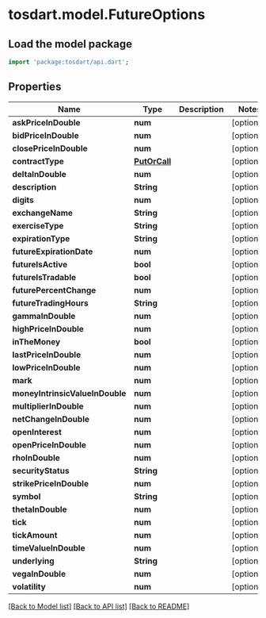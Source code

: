 # tosdart.model.FutureOptions

## Load the model package
```dart
import 'package:tosdart/api.dart';
```

## Properties
Name | Type | Description | Notes
------------ | ------------- | ------------- | -------------
**askPriceInDouble** | **num** |  | [optional] 
**bidPriceInDouble** | **num** |  | [optional] 
**closePriceInDouble** | **num** |  | [optional] 
**contractType** | [**PutOrCall**](PutOrCall.md) |  | [optional] 
**deltaInDouble** | **num** |  | [optional] 
**description** | **String** |  | [optional] 
**digits** | **num** |  | [optional] 
**exchangeName** | **String** |  | [optional] 
**exerciseType** | **String** |  | [optional] 
**expirationType** | **String** |  | [optional] 
**futureExpirationDate** | **num** |  | [optional] 
**futureIsActive** | **bool** |  | [optional] 
**futureIsTradable** | **bool** |  | [optional] 
**futurePercentChange** | **num** |  | [optional] 
**futureTradingHours** | **String** |  | [optional] 
**gammaInDouble** | **num** |  | [optional] 
**highPriceInDouble** | **num** |  | [optional] 
**inTheMoney** | **bool** |  | [optional] 
**lastPriceInDouble** | **num** |  | [optional] 
**lowPriceInDouble** | **num** |  | [optional] 
**mark** | **num** |  | [optional] 
**moneyIntrinsicValueInDouble** | **num** |  | [optional] 
**multiplierInDouble** | **num** |  | [optional] 
**netChangeInDouble** | **num** |  | [optional] 
**openInterest** | **num** |  | [optional] 
**openPriceInDouble** | **num** |  | [optional] 
**rhoInDouble** | **num** |  | [optional] 
**securityStatus** | **String** |  | [optional] 
**strikePriceInDouble** | **num** |  | [optional] 
**symbol** | **String** |  | [optional] 
**thetaInDouble** | **num** |  | [optional] 
**tick** | **num** |  | [optional] 
**tickAmount** | **num** |  | [optional] 
**timeValueInDouble** | **num** |  | [optional] 
**underlying** | **String** |  | [optional] 
**vegaInDouble** | **num** |  | [optional] 
**volatility** | **num** |  | [optional] 

[[Back to Model list]](../README.md#documentation-for-models) [[Back to API list]](../README.md#documentation-for-api-endpoints) [[Back to README]](../README.md)


